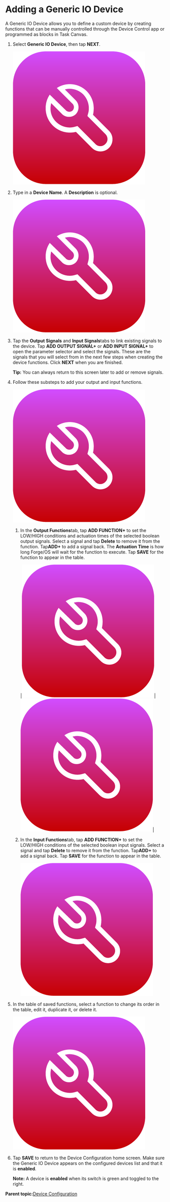 # Adding a Generic IO Device

A Generic IO Device allows you to define a custom device by creating functions that can be manually controlled through the Device Control app or programmed as blocks in Task Canvas.

1.  Select **Generic IO Device**, then tap **NEXT**.

    ![](../Images/DeviceConfiguration/DeviceConfiguration-Icon.png)

2.  Type in a **Device Name**. A **Description** is optional.

    ![](../Images/DeviceConfiguration/DeviceConfiguration-Icon.png)

3.  Tap the **Output Signals** and **Input Signals**tabs to link existing signals to the device. Tap **ADD OUTPUT SIGNAL+** or **ADD INPUT SIGNAL+** to open the parameter selector and select the signals. These are the signals that you will select from in the next few steps when creating the device functions. Click **NEXT** when you are finished.

    **Tip:** You can always return to this screen later to add or remove signals.

4.  Follow these substeps to add your output and input functions.

    ![](../Images/DeviceConfiguration/DeviceConfiguration-Icon.png)

    1.  In the **Output Functions**tab, tap **ADD FUNCTION+** to set the LOW/HIGH conditions and actuation times of the selected boolean output signals. Select a signal and tap **Delete** to remove it from the function. Tap**ADD+** to add a signal back. The **Actuation Time** is how long Forge/OS will wait for the function to execute. Tap **SAVE** for the function to appear in the table.

        |![](../Images/DeviceConfiguration/DeviceConfiguration-Icon.png)|![](../Images/DeviceConfiguration/DeviceConfiguration-Icon.png)|

    2.  In the **Input Functions**tab, tap **ADD FUNCTION+** to set the LOW/HIGH conditions of the selected boolean input signals. Select a signal and tap **Delete** to remove it from the function. Tap**ADD+** to add a signal back. Tap **SAVE** for the function to appear in the table.

        ![](../Images/DeviceConfiguration/DeviceConfiguration-Icon.png)

5.  In the table of saved functions, select a function to change its order in the table, edit it, duplicate it, or delete it.

    ![](../Images/DeviceConfiguration/DeviceConfiguration-Icon.png)

6.  Tap **SAVE** to return to the Device Configuration home screen. Make sure the Generic IO Device appears on the configured devices list and that it is ​**enabled**​.

    **Note:** A device is **enabled** when its switch is green and toggled to the right.


**Parent topic:**[Device Configuration](../DeviceConfiguration/DeviceConfigurationOverview.md)

